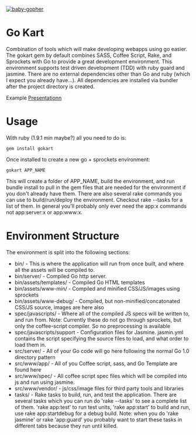 [![baby-gopher](https://raw2.github.com/drnic/babygopher-site/gh-pages/images/babygopher-badge.png)](http://www.babygopher.org)

# Go Kart #
Combination of tools which will make developing webapps using go easier. The gokart gem by default combines SASS, Coffee Script, Rake, and Sprockets with Go to provide a great development environment. This environment supports test driven development (TDD) with ruby guard and jasmine.
There are no external dependencies other than Go and ruby (which I expect you already have...). All dependencies are installed via bundler after the project directory is created.

Example [Presentationn](https://jasondelponte.com/goapps/gokart/presentation/show)


# Usage #
With ruby (1.9.1 min maybe?) all you need to do is:
```
gem install gokart
```

Once installed to create a new go + sprockets environment:
```
gokart APP_NAME
```

This will create a folder of APP_NAME, build the environment, and run bundle install to pull in the gem files that are needed for the environment if you don't already have them.  There are also several rake commands you can use to build/run/deploy the environment. Checkout rake --tasks for a list of them.  In general you'll probably only ever need the app:x commands not app:server:x or app:www:x.


# Environment Structure #
The environment is split into the following sections:
* bin/ - This is where the application will run from once built, and where all the assets will be compiled to.
* bin/server/ - Compiled Go http server.
* bin/assets/templates/ - Compiled Go HTML templates
* bin/assets/www-min/ - Compiled and minified CSS/JS/images using sprockets
* bin/assets/www-debug/ - Compiled, but non-minified/concatonated CSS/JS source, images are here also
* spec/javascripts/ - Where all of the compiled JS specs will be written to, and run from. Note: Currently these do not go through sprockets, but only the coffee-script compiler. So no preprocessing is available
* spec/javascripts/support - Configuration files for Jasmine. jasmin.yml contains the script specifying the source files to load, and what order to load them in.
* src/server/ - All of your Go code will go here following the normal Go 1.0 directory pattern
* src/www/app/ - All of you Coffee script, sass, and Go Template are found here
* src/www/spec/ - All coffee script spec files which will be compiled into js and run using jasmine.
* src/www/vendor/ - js/css/image files for third party tools and libraries
* tasks/ - Rake tasks to build, run, and test the application. There are several tasks which you can run do 'rake --tasks' to see a complete list of them. 'rake app:test' to run test units, 'rake app:start' to build and run, use rake app:startdebug for a debug build. Note: when you do 'rake jasmine' or rake 'app:guard' you probably want to start these tasks in different tabs because they run until killed.
